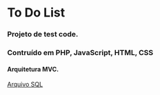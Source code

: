 # To Do List

### Projeto de test code.
### Contruído em PHP, JavaScript, HTML, CSS
#### Arquitetura MVC.

[Arquivo SQL](system/SQL/)
